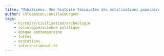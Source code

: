 ```yaml
---
title: "Mobilisées. Une histoire féministes des mobilisations populaires de Fanny Gallot"
author: ChloeButon,CamilleCourgeon
tags:
    - histoire/civilisation/archéologie
    - sociologie/science politique
    - époque contemporaine
    - luttes
    - migrations
    - intersectionnalité
---
```

